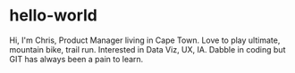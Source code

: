 # hello-world
Hi, I'm Chris, Product Manager living in Cape Town. Love to play ultimate, mountain bike, trail run. Interested in Data Viz, UX, IA. Dabble in coding but GIT has always been a pain to learn. 
